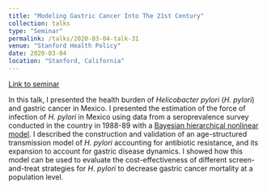 ```yaml
---
title: "Modeling Gastric Cancer Into The 21st Century"
collection: talks
type: "Seminar"
permalink: /talks/2020-03-04-talk-31
venue: "Stanford Health Policy"
date: 2020-03-04
location: "Stanford, California"
---
```

  
  [Link to seminar](https://healthpolicy.fsi.stanford.edu/events/fernando-alarid-seminar-modeling-gastric-cancer-21st-century)

In this talk, I presented the health burden of *Helicobacter pylori* (*H. pylori*) and gastric cancer in Mexico. I presented the estimation of the force of infection of *H. pylori* in Mexico using data from a seroprevalence survey conducted in the country in 1988-89 with a [Bayesian hierarchical nonlinear model](https://www.cambridge.org/core/journals/epidemiology-and-infection/article/force-of-infection-of-helicobacter-pylori-in-mexico-evidence-from-a-national-survey-using-a-hierarchical-bayesian-model/0DDBEB522863B7851A617CD9CB13B189). I described the construction and validation of an age-structured transmission model of *H. pylori* accounting for antibiotic resistance, and its expansion to account for gastric disease dynamics. I showed how this model can be used to evaluate the cost-effectiveness of different screen-and-treat strategies for *H. pylori* to decrease gastric cancer mortality at a population level.

